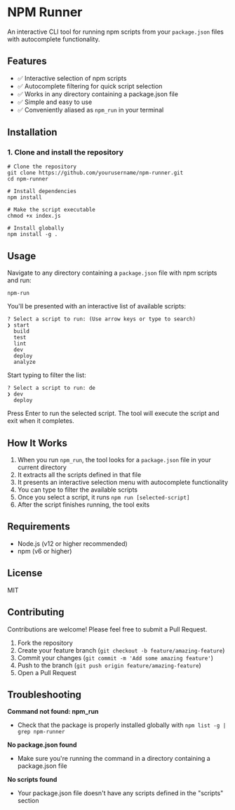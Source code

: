 # NPM Runner

An interactive CLI tool for running npm scripts from your `package.json` files with autocomplete functionality.

## Features

- ✅ Interactive selection of npm scripts
- ✅ Autocomplete filtering for quick script selection
- ✅ Works in any directory containing a package.json file
- ✅ Simple and easy to use
- ✅ Conveniently aliased as `npm_run` in your terminal

## Installation

### 1. Clone and install the repository

```shell script
# Clone the repository
git clone https://github.com/yourusername/npm-runner.git
cd npm-runner

# Install dependencies
npm install

# Make the script executable
chmod +x index.js

# Install globally
npm install -g .
```
## Usage

Navigate to any directory containing a `package.json` file with npm scripts and run:

```shell script
npm-run
```

You'll be presented with an interactive list of available scripts:

```
? Select a script to run: (Use arrow keys or type to search)
❯ start
  build
  test
  lint
  dev
  deploy
  analyze
```

Start typing to filter the list:

```
? Select a script to run: de
❯ dev
  deploy
```

Press Enter to run the selected script. The tool will execute the script and exit when it completes.

## How It Works

1. When you run `npm_run`, the tool looks for a `package.json` file in your current directory
2. It extracts all the scripts defined in that file
3. It presents an interactive selection menu with autocomplete functionality
4. You can type to filter the available scripts
5. Once you select a script, it runs `npm run [selected-script]`
6. After the script finishes running, the tool exits

## Requirements

- Node.js (v12 or higher recommended)
- npm (v6 or higher)

## License

MIT

## Contributing

Contributions are welcome! Please feel free to submit a Pull Request.

1. Fork the repository
2. Create your feature branch (`git checkout -b feature/amazing-feature`)
3. Commit your changes (`git commit -m 'Add some amazing feature'`)
4. Push to the branch (`git push origin feature/amazing-feature`)
5. Open a Pull Request

## Troubleshooting

**Command not found: npm_run**
- Check that the package is properly installed globally with `npm list -g | grep npm-runner`

**No package.json found**
- Make sure you're running the command in a directory containing a package.json file

**No scripts found**
- Your package.json file doesn't have any scripts defined in the "scripts" section
